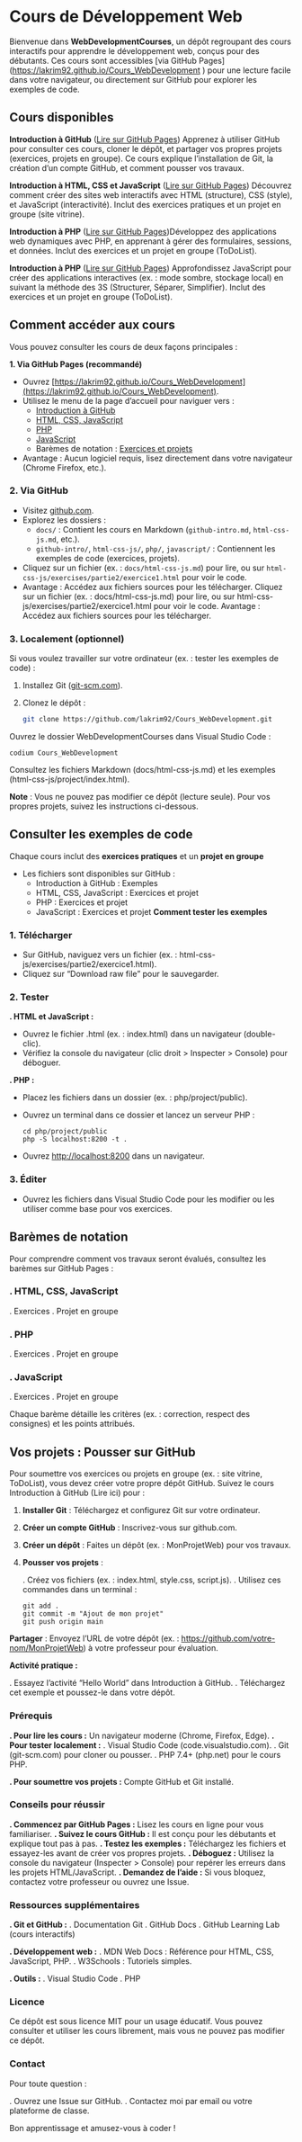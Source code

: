 # Cours de Développement Web

Bienvenue dans **WebDevelopmentCourses**, un dépôt regroupant des cours interactifs pour apprendre le développement web, conçus pour des débutants. Ces cours sont accessibles [via GitHub Pages] (<https://lakrim92.github.io/Cours_WebDevelopment>
) pour une lecture facile dans votre navigateur, ou directement sur GitHub pour explorer les exemples de code.

## Cours disponibles

**Introduction à GitHub** ([Lire sur GitHub Pages](./docs/github-intro.md))
Apprenez à utiliser GitHub pour consulter ces cours, cloner le dépôt, et partager vos propres projets (exercices, projets en groupe). Ce cours explique l’installation de Git, la création d’un compte GitHub, et comment pousser vos travaux.

**Introduction à HTML, CSS et JavaScript** ([Lire sur GitHub Pages](./docs/html-css-js.md))
Découvrez comment créer des sites web interactifs avec HTML (structure), CSS (style), et JavaScript (interactivité). Inclut des exercices pratiques et un projet en groupe (site vitrine).

**Introduction à PHP** ([Lire sur GitHub Pages](./docs/php.md))Développez des applications web dynamiques avec PHP, en apprenant à gérer des formulaires, sessions, et données. Inclut des exercices et un projet en groupe (ToDoList).

**Introduction à PHP** ([Lire sur GitHub Pages](./docs/javascript.md))
Approfondissez JavaScript pour créer des applications interactives (ex. : mode sombre, stockage local) en suivant la méthode des 3S (Structurer, Séparer, Simplifier). Inclut des exercices et un projet en groupe (ToDoList).

## Comment accéder aux cours

Vous pouvez consulter les cours de deux façons principales :

**1. Via GitHub Pages (recommandé)**

- Ouvrez [https://lakrim92.github.io/Cours_WebDevelopment](https://lakrim92.github.io/Cours_WebDevelopment).
- Utilisez le menu de la page d’accueil pour naviguer vers :
  - [Introduction à GitHub](./docs/github-intro.md)
  - [HTML, CSS, JavaScript](./docs/html-css-js.md)
  - [PHP](./docs/php.md)
  - [JavaScript](./docs/javascript.md)
  - Barèmes de notation : [Exercices et projets](./docs/grading/)
- Avantage : Aucun logiciel requis, lisez directement dans votre navigateur (Chrome Firefox, etc.).

### 2. Via GitHub

- Visitez [github.com](https://lakrim92.github.io/Cours_WebDevelopment).
- Explorez les dossiers :
  - `docs/` : Contient les cours en Markdown (`github-intro.md`, `html-css-js.md`, etc.).
  - `github-intro/`, `html-css-js/`, `php/`, `javascript/` : Contiennent les exemples de code (exercices, projets).
- Cliquez sur un fichier (ex. : `docs/html-css-js.md`) pour lire, ou sur `html-css-js/exercises/partie2/exercice1.html` pour voir le code.
- Avantage : Accédez aux fichiers sources pour les télécharger.
Cliquez sur un fichier (ex. : docs/html-css-js.md) pour lire, ou sur html-css-js/exercises/partie2/exercice1.html pour voir le code.
Avantage : Accédez aux fichiers sources pour les télécharger.

### 3. Localement (optionnel)

Si vous voulez travailler sur votre ordinateur (ex. : tester les exemples de code) :

1. Installez Git ([git-scm.com](https://git-scm.com)).
2. Clonez le dépôt :

   ```bash
   git clone https://github.com/lakrim92/Cours_WebDevelopment.git
   ```

Ouvrez le dossier WebDevelopmentCourses dans Visual Studio Code :

    codium Cours_WebDevelopment

Consultez les fichiers Markdown (docs/html-css-js.md) et les exemples (html-css-js/project/index.html).

**Note** : Vous ne pouvez pas modifier ce dépôt (lecture seule). Pour vos propres projets, suivez les instructions ci-dessous.

## Consulter les exemples de code

Chaque cours inclut des **exercices pratiques** et un **projet en groupe**

- Les fichiers sont disponibles sur GitHub :
  - Introduction à GitHub : Exemples
  - HTML, CSS, JavaScript : Exercices et projet
  - PHP : Exercices et projet
  - JavaScript : Exercices et projet
**Comment tester les exemples**

### 1. Télécharger

- Sur GitHub, naviguez vers un fichier (ex. : html-css-js/exercises/partie2/exercice1.html).
- Cliquez sur “Download raw file” pour le sauvegarder.

### 2. Tester

**. HTML et JavaScript :**

- Ouvrez le fichier .html (ex. : index.html) dans un navigateur (double-clic).
- Vérifiez la console du navigateur (clic droit > Inspecter > Console) pour déboguer.

**. PHP :**

- Placez les fichiers dans un dossier (ex. : php/project/public).
- Ouvrez un terminal dans ce dossier et lancez un serveur PHP :
    ```
    cd php/project/public
    php -S localhost:8200 -t .
    ```

- Ouvrez <http://localhost:8200> dans un navigateur.

### 3. Éditer

- Ouvrez les fichiers dans Visual Studio Code pour les modifier ou les utiliser comme base pour vos exercices.

## Barèmes de notation

Pour comprendre comment vos travaux seront évalués, consultez les barèmes sur GitHub Pages :

### . HTML, CSS, JavaScript

. Exercices
. Projet en groupe

### . PHP

. Exercices
. Projet en groupe

### . JavaScript

. Exercices
. Projet en groupe

Chaque barème détaille les critères (ex. : correction, respect des consignes) et les points attribués.

## Vos projets : Pousser sur GitHub

Pour soumettre vos exercices ou projets en groupe (ex. : site vitrine, ToDoList), vous devez créer votre propre dépôt GitHub. Suivez le cours Introduction à GitHub (Lire ici) pour :

1. **Installer Git** : Téléchargez et configurez Git sur votre ordinateur.
2. **Créer un compte GitHub** : Inscrivez-vous sur github.com.
3. **Créer un dépôt** : Faites un dépôt (ex. : MonProjetWeb) pour vos travaux.
4. **Pousser vos projets** :

    . Créez vos fichiers (ex. : index.html, style.css, script.js).
    . Utilisez ces commandes dans un terminal :

    ```
    git add .
    git commit -m "Ajout de mon projet"
    git push origin main
    ```

**Partager** : Envoyez l’URL de votre dépôt (ex. : <https://github.com/votre-nom/MonProjetWeb>) à votre professeur pour évaluation.

**Activité pratique :**

. Essayez l’activité “Hello World” dans Introduction à GitHub.
. Téléchargez cet exemple et poussez-le dans votre dépôt.

### Prérequis

**. Pour lire les cours :**  Un navigateur moderne (Chrome, Firefox, Edge).
**. Pour tester localement :**
    . Visual Studio Code (code.visualstudio.com).
    . Git (git-scm.com) pour cloner ou pousser.
    . PHP 7.4+ (php.net) pour le cours PHP.

**. Pour soumettre vos projets :** Compte GitHub et Git installé.

### Conseils pour réussir

**. Commencez par GitHub Pages :** Lisez les cours en ligne pour vous familiariser.
**. Suivez le cours GitHub :** Il est conçu pour les débutants et explique tout pas à pas.
**. Testez les exemples :** Téléchargez les fichiers et essayez-les avant de créer vos propres projets.
**. Déboguez :** Utilisez la console du navigateur (Inspecter > Console) pour repérer les erreurs dans les projets HTML/JavaScript.
**. Demandez de l’aide :** Si vous bloquez, contactez votre professeur ou ouvrez une Issue.

### Ressources supplémentaires

**. Git et GitHub :**
    . Documentation Git
    . GitHub Docs
    . GitHub Learning Lab (cours interactifs)

**. Développement web :**
    . MDN Web Docs : Référence pour HTML, CSS, JavaScript, PHP.
    . W3Schools : Tutoriels simples.

**. Outils :**
    . Visual Studio Code
    . PHP

### Licence

Ce dépôt est sous licence MIT pour un usage éducatif. Vous pouvez consulter et utiliser les cours librement, mais vous ne pouvez pas modifier ce dépôt.

### Contact

Pour toute question :

. Ouvrez une Issue sur GitHub.
. Contactez moi par email ou votre plateforme de classe.

Bon apprentissage et amusez-vous à coder !
